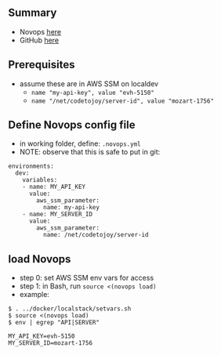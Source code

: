 
## Summary

* Novops [here](https://novops.dev/)
* GitHub [here](https://github.com/PierreBeucher/novops)

## Prerequisites

* assume these are in AWS SSM on localdev
    * `name "my-api-key", value "evh-5150"`
    * `name "/net/codetojoy/server-id", value "mozart-1756"`

## Define Novops config file

* in working folder, define: `.novops.yml`
* NOTE: observe that this is safe to put in git:

```
environments:
  dev:
    variables:
    - name: MY_API_KEY
      value:
        aws_ssm_parameter:
          name: my-api-key
    - name: MY_SERVER_ID
      value:
        aws_ssm_parameter:
          name: /net/codetojoy/server-id
```

## load Novops 

* step 0: set AWS SSM env vars for access
* step 1: in Bash, run `source <(novops load)` 
* example:

```
$ . ../docker/localstack/setvars.sh 
$ source <(novops load)
$ env | egrep "API|SERVER"

MY_API_KEY=evh-5150
MY_SERVER_ID=mozart-1756
```
